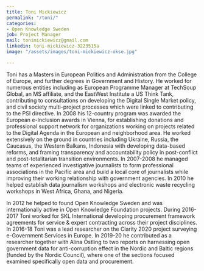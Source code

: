 ```yaml
---
title: Toni Mickiewicz
permalink: "/toni/"
categories:
- Open Knowledge Sweden
job: Project Manager
mail: tonimickiewicz@gmail.com
linkedin: toni-mickiewicz-3223515a
image: "/assets/images/toni-mickiewicz-okse.jpg"

---
```

Toni has a Masters in European Politics and Administration from the College of Europe, and further degrees in Government and History. He worked for numerous entities including as European Programme Manager at TechSoup Global, an MS affiliate, and the EastWest Institute a US Think Tank, contributing to consultations on developing the Digital Single Market policy, and civil society multi-project processes which were linked to contributing to the PSI directive. In 2008 his 12-country program was awarded the European e-Inclusion awards in Vienna, for establishing donations and professional support network for organizations working on projects related to the Digital Agenda in the European and neighborhood area. He worked extensively on the ground in countries including Ukraine, Russia, the Caucasus, the Western Balkans, Indonesia with developing data-based reforms, and framing transparency and accountability policy in post-conflict and post-totalitarian transition environments. In 2007-2008 he managed teams of experienced investigative journalists to form professional associations in the Pacific area and build a local core of journalists while improving their working relationship with government agencies. In 2010 he helped establish data journalism workshops and electronic waste recycling workshops in West Africa, Ghana, and Nigeria.

In 2012 he helped to found Open Knowledge Sweden and was internationally active in Open Knowledge Foundation projects. During 2016-2017 Toni worked for SKL International developing procurement framework agreements for service & expert contracting across their project disciplines. In 2016-18 Toni was a lead researcher on the Clarity 2020 project surveying e-Government Services in Europe. In 2019-20 he contributed as a researcher together with Alina Östling to two reports on harnessing open government data for anti-corruption effect in the Nordic and Baltic regions (funded by the Nordic Council), where one of the sections focused examined specifically open data and procurement.
